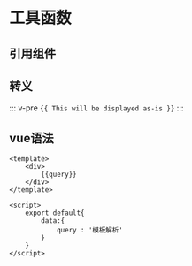 # 工具函数

## 引用组件

<template>
<OtherComponent/>
<Foo-Bar/>
<dome-1/>

</template>

## 转义
::: v-pre
`{{ This will be displayed as-is }}`
:::

## vue语法

```vue
<template>
    <div>
        {{query}}
    </div>
</template>

<script>
    export default{
        data:{
            query : '模板解析'
        }
    }
</script>
```
<template>
    <div>
        {{query}}
    </div>
</template>

<script>
    export default{
        data(){
            return {
                query : '模板解析'
            }
        }
    }
</script>